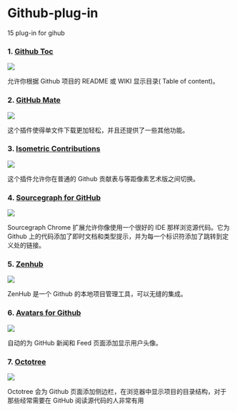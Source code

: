 # Github-plug-in
15 plug-in for gihub
### 1. [Github Toc](https://chrome.google.com/webstore/detail/github-toc/nalkpgbfaadkpckoadhlkihofnbhfhek)

![](http://p1.bqimg.com/567571/75945ce170012d63.png)

允许你根据 Github 项目的 README 或 WIKI 显示目录( Table of content)。

### 2. [GitHub Mate](https://chrome.google.com/webstore/detail/octo-mate/baggcehellihkglakjnmnhpnjmkbmpkf?hl=en&gl=US)

![](http://p1.bqimg.com/567571/bcdeec58319bfecd.png)

这个插件使得单文件下载更加轻松，并且还提供了一些其他功能。

### 3. [Isometric Contributions](https://chrome.google.com/webstore/detail/isometric-contributions/mjoedlfflcchnleknnceiplgaeoegien?hl=en&gl=US)

![](http://p1.bqimg.com/567571/4a89b2aa3bfd6b84.png)

这个插件允许你在普通的 Github 贡献表与等距像素艺术版之间切换。

### 4. [Sourcegraph for GitHub](https://chrome.google.com/webstore/detail/sourcegraph-for-github/dgjhfomjieaadpoljlnidmbgkdffpack/related)

![](http://p1.bqimg.com/567571/03b508bb7dabf732.png)

Sourcegraph Chrome 扩展允许你像使用一个很好的 IDE 那样浏览源代码。它为 Github 上的代码添加了即时文档和类型提示，并为每一个标识符添加了跳转到定义处的链接。

### 5. [Zenhub](https://chrome.google.com/webstore/detail/zenhub-for-github/ogcgkffhplmphkaahpmffcafajaocjbd)

![](http://i1.piimg.com/567571/6afa139e562994be.png)

ZenHub 是一个 Github 的本地项目管理工具，可以无缝的集成。

### 6. [Avatars for Github](https://chrome.google.com/webstore/detail/avatars-for-github/pgjmdbklnfklcjfbonjfkdhaonlfogbb)

![](http://i1.piimg.com/567571/a33d131ac54baa4a.png)

自动的为 GitHub 新闻和 Feed 页面添加显示用户头像。

### 7. [Octotree](https://chrome.google.com/webstore/detail/octotree/bkhaagjahfmjljalopjnoealnfndnagc)

![](http://p1.bpimg.com/567571/5ee121fc9847c38c.png)

Octotree 会为 Github 页面添加侧边栏，在浏览器中显示项目的目录结构，对于那些经常需要在 GitHub 阅读源代码的人非常有用
